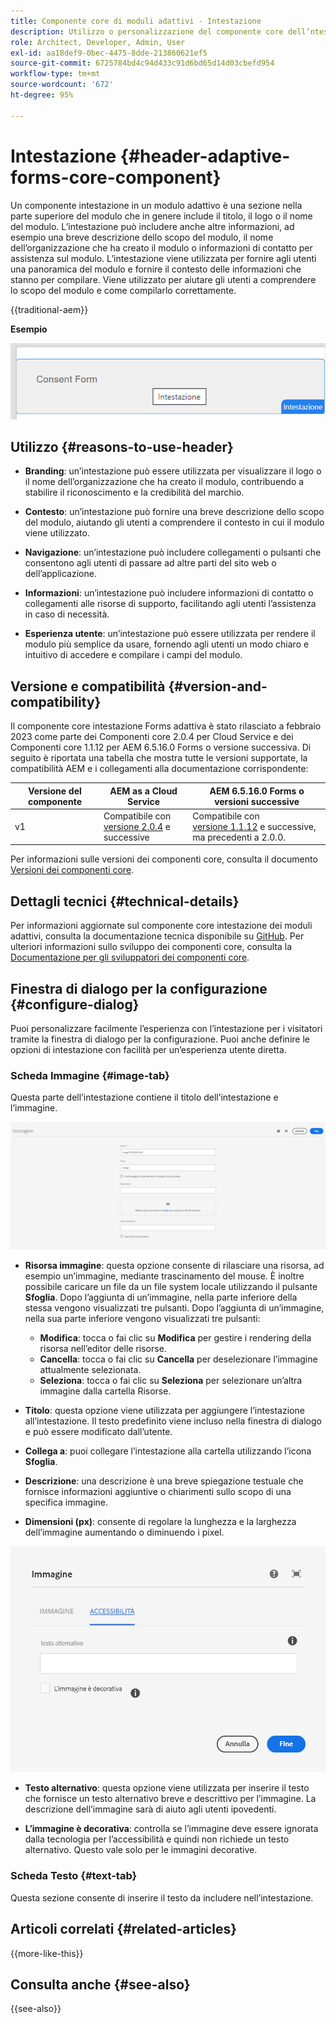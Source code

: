 ```yaml
---
title: Componente core di moduli adattivi - Intestazione
description: Utilizzo o personalizzazione del componente core dell’ntestazione dei moduli adattivi.
role: Architect, Developer, Admin, User
exl-id: aa18def9-0bec-4475-8dde-213860621ef5
source-git-commit: 6725784bd4c94d433c91d6bd65d14d03cbefd954
workflow-type: tm+mt
source-wordcount: '672'
ht-degree: 95%

---
```



# Intestazione {#header-adaptive-forms-core-component}

Un componente intestazione in un modulo adattivo è una sezione nella parte superiore del modulo che in genere include il titolo, il logo o il nome del modulo. L’intestazione può includere anche altre informazioni, ad esempio una breve descrizione dello scopo del modulo, il nome dell’organizzazione che ha creato il modulo o informazioni di contatto per assistenza sul modulo. L’intestazione viene utilizzata per fornire agli utenti una panoramica del modulo e fornire il contesto delle informazioni che stanno per compilare. Viene utilizzato per aiutare gli utenti a comprendere lo scopo del modulo e come compilarlo correttamente.

{{traditional-aem}}

**Esempio**

![esempio](/help/adaptive-forms/assets/header.png)

## Utilizzo {#reasons-to-use-header}

- **Branding**: un’intestazione può essere utilizzata per visualizzare il logo o il nome dell’organizzazione che ha creato il modulo, contribuendo a stabilire il riconoscimento e la credibilità del marchio.

- **Contesto**: un’intestazione può fornire una breve descrizione dello scopo del modulo, aiutando gli utenti a comprendere il contesto in cui il modulo viene utilizzato.

- **Navigazione**: un’intestazione può includere collegamenti o pulsanti che consentono agli utenti di passare ad altre parti del sito web o dell’applicazione.

- **Informazioni**: un’intestazione può includere informazioni di contatto o collegamenti alle risorse di supporto, facilitando agli utenti l’assistenza in caso di necessità.

- **Esperienza utente**: un’intestazione può essere utilizzata per rendere il modulo più semplice da usare, fornendo agli utenti un modo chiaro e intuitivo di accedere e compilare i campi del modulo.

## Versione e compatibilità {#version-and-compatibility}

Il componente core intestazione Forms adattiva è stato rilasciato a febbraio 2023 come parte dei Componenti core 2.0.4 per Cloud Service e dei Componenti core 1.1.12 per AEM 6.5.16.0 Forms o versione successiva. Di seguito è riportata una tabella che mostra tutte le versioni supportate, la compatibilità AEM e i collegamenti alla documentazione corrispondente:

| Versione del componente | AEM as a Cloud Service | AEM 6.5.16.0 Forms o versioni successive |
|---|---|---|
| v1 | Compatibile con <br>[versione 2.0.4](/help/adaptive-forms/version.md) e successive | Compatibile con <br>[versione 1.1.12](/help/adaptive-forms/version.md) e successive, ma precedenti a 2.0.0. |

Per informazioni sulle versioni dei componenti core, consulta il documento [Versioni dei componenti core](/help/adaptive-forms/version.md).


<!-- ## Sample Component Output {#sample-component-output}

To experience the Accordion Component as well as see examples of its configuration options as well as HTML and JSON output, visit the [Component Library](https://adobe.com/go/aem_cmp_library_accordion). -->

## Dettagli tecnici {#technical-details}

Per informazioni aggiornate sul componente core intestazione dei moduli adattivi, consulta la documentazione tecnica disponibile su [GitHub](https://github.com/adobe/aem-core-forms-components/tree/master/ui.af.apps/src/main/content/jcr_root/apps/core/fd/components/form/pageheader/v1/pageheader). Per ulteriori informazioni sullo sviluppo dei componenti core, consulta la [Documentazione per gli sviluppatori dei componenti core](/help/developing/overview.md).

## Finestra di dialogo per la configurazione {#configure-dialog}

Puoi personalizzare facilmente l’esperienza con l’intestazione per i visitatori tramite la finestra di dialogo per la configurazione. Puoi anche definire le opzioni di intestazione con facilità per un’esperienza utente diretta.

### Scheda Immagine {#image-tab}

Questa parte dell’intestazione contiene il titolo dell’intestazione e l’immagine.

![Scheda Immagine](/help/adaptive-forms/assets/header_image.png)

- **Risorsa immagine**: questa opzione consente di rilasciare una risorsa, ad esempio un’immagine, mediante trascinamento del mouse. È inoltre possibile caricare un file da un file system locale utilizzando il pulsante **Sfoglia**. Dopo l’aggiunta di un’immagine, nella parte inferiore della stessa vengono visualizzati tre pulsanti. Dopo l’aggiunta di un’immagine, nella sua parte inferiore vengono visualizzati tre pulsanti:
   - **Modifica**: tocca o fai clic su **Modifica** per gestire i rendering della risorsa nell’editor delle risorse.
   - **Cancella**: tocca o fai clic su **Cancella** per deselezionare l’immagine attualmente selezionata.
   - **Seleziona**: tocca o fai clic su **Seleziona** per selezionare un’altra immagine dalla cartella Risorse.

- **Titolo**: questa opzione viene utilizzata per aggiungere l’intestazione all’intestazione. Il testo predefinito viene incluso nella finestra di dialogo e può essere modificato dall’utente.
- **Collega a**: puoi collegare l’intestazione alla cartella utilizzando l’icona **Sfoglia**.
- **Descrizione**: una descrizione è una breve spiegazione testuale che fornisce informazioni aggiuntive o chiarimenti sullo scopo di una specifica immagine.
- **Dimensioni (px)**: consente di regolare la lunghezza e la larghezza dell’immagine aumentando o diminuendo i pixel.

![Scheda Accessibilità](/help/adaptive-forms/assets/header_accessibility.png)

- **Testo alternativo**: questa opzione viene utilizzata per inserire il testo che fornisce un testo alternativo breve e descrittivo per l’immagine. La descrizione dell’immagine sarà di aiuto agli utenti ipovedenti.

- **L’immagine è decorativa**: controlla se l’immagine deve essere ignorata dalla tecnologia per l’accessibilità e quindi non richiede un testo alternativo. Questo vale solo per le immagini decorative.

### Scheda Testo {#text-tab}

Questa sezione consente di inserire il testo da includere nell’intestazione.

<!--

## Related article {#related-article}

* [Create a standalone Adaptive Form](https://experienceleague.adobe.com/docs/experience-manager-cloud-service/content/forms/adaptive-forms-authoring/authoring-adaptive-forms-core-components/create-an-adaptive-form-on-forms-cs/creating-adaptive-form-core-components.html)

-->

## Articoli correlati {#related-articles}

{{more-like-this}}

## Consulta anche {#see-also}

{{see-also}}
